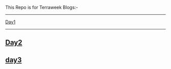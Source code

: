 This Repo is for Terraweek Blogs:-

----
[Day1](https://medium.com/@sushantkapare1717/day-1-introduction-to-terraform-and-terraform-basics-db6ce45fef16)

----
[Day2](https://medium.com/@sushantkapare1717/day-2-terraform-configuration-language-hcl-18b3b37a993f)
----
[day3](https://medium.com/@sushantkapare1717/day-3-terraweek-managing-resources-6a5558ff09fc)
----
